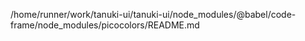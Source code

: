 /home/runner/work/tanuki-ui/tanuki-ui/node_modules/@babel/code-frame/node_modules/picocolors/README.md